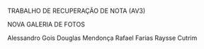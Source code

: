 TRABALHO DE RECUPERAÇÃO DE NOTA (AV3)

NOVA GALERIA DE FOTOS 

Alessandro Gois
Douglas Mendonça
Rafael Farias
Raysse Cutrim
